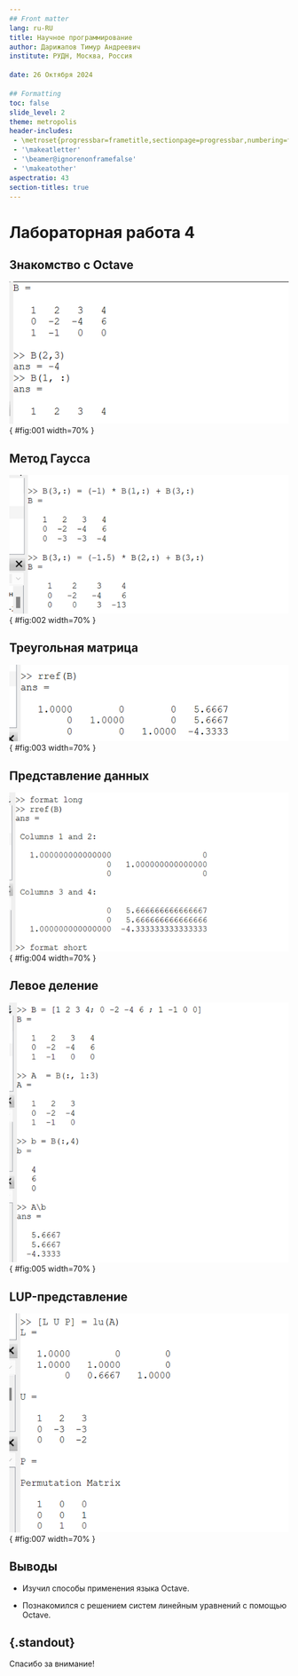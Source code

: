 ```yaml
---
## Front matter
lang: ru-RU
title: Научное программирование
author: Дарижапов Тимур Андреевич
institute: РУДН, Москва, Россия

date: 26 Октября 2024

## Formatting
toc: false
slide_level: 2
theme: metropolis
header-includes: 
 - \metroset{progressbar=frametitle,sectionpage=progressbar,numbering=fraction}
 - '\makeatletter'
 - '\beamer@ignorenonframefalse'
 - '\makeatother'
aspectratio: 43
section-titles: true
---
```


# Лабораторная работа 4

## Знакомство с Octave

![Задаём переменные](image/1.png){ #fig:001 width=70% }

## Метод Гаусса

![Работа со строками](image/2.png){ #fig:002 width=70% }

## Треугольная матрица

![Команда вывода](image/3.png){ #fig:003 width=70% }

## Представление данных

![Формат вывода](image/4.png){ #fig:004 width=70% }

## Левое деление

![Вывод программы](image/5.png){ #fig:005 width=70% }

## LUP-представление

![Матрицы](image/7.png){ #fig:007 width=70% }



## Выводы

- Изучил способы применения языка Octave.

- Познакомился с решением систем линейным уравнений с помощью Octave.


## {.standout}

Спасибо за внимание!
